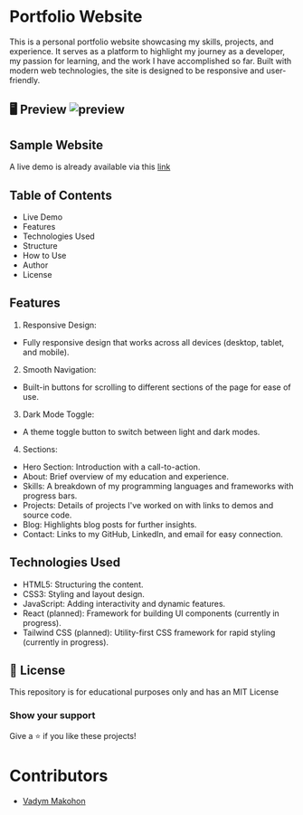 # Portfolio Website
This is a personal portfolio website showcasing my skills, projects, and experience. It serves as a platform to highlight my journey as a developer, my passion for learning, and the work I have accomplished so far. Built with modern web technologies, the site is designed to be responsive and user-friendly.

## 🖥️ Preview ![preview](https://github.com/user-attachments/assets/b18e0236-027e-4cbf-8e3f-4bbb163f156b)

## Sample Website
A live demo is already available via this [link](https://vadymmakohon.github.io/Portfolio-JS/)

## Table of Contents
- Live Demo
- Features
- Technologies Used
- Structure
- How to Use
- Author
- License

## Features
1. Responsive Design:
- Fully responsive design that works across all devices (desktop, tablet, and mobile).
2. Smooth Navigation:
- Built-in buttons for scrolling to different sections of the page for ease of use.
3. Dark Mode Toggle:
- A theme toggle button to switch between light and dark modes.
4. Sections:
- Hero Section: Introduction with a call-to-action.
- About: Brief overview of my education and experience.
- Skills: A breakdown of my programming languages and frameworks with progress bars.
- Projects: Details of projects I've worked on with links to demos and source code.
- Blog: Highlights blog posts for further insights.
- Contact: Links to my GitHub, LinkedIn, and email for easy connection.

## Technologies Used
- HTML5: Structuring the content.
- CSS3: Styling and layout design.
- JavaScript: Adding interactivity and dynamic features.
- React (planned): Framework for building UI components (currently in progress).
- Tailwind CSS (planned): Utility-first CSS framework for rapid styling (currently in progress).

## 📜 License

This repository is for educational purposes only and has an MIT License

### Show your support

Give a ⭐ if you like these projects!

# Contributors

- [Vadym Makohon](https://github.com/VadymMakohon)

